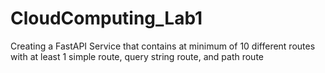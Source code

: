 # CloudComputing_Lab1
Creating a FastAPI Service that contains at minimum of 10 different routes with at least 1 simple route, query string route, and path route
